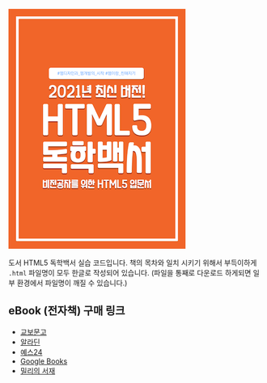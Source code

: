 ![](./images/cover.png)

도서 HTML5 독학백서 실습 코드입니다. 책의 목차와 일치 시키기 위해서 부득이하게 `.html` 파일명이 모두 한글로 작성되어 있습니다. (파일을 통째로 다운로드 하게되면 일부 환경에서 파일명이 깨질 수 있습니다.)

## eBook (전자책) 구매 링크

-   [교보문고](http://digital.kyobobook.co.kr/digital/ebook/ebookDetail.ink?selectedLargeCategory=001&barcode=480D210130780&orderClick=LAG&Kc=)
-   [알라딘](https://www.aladin.co.kr/shop/wproduct.aspx?ItemId=262566322)
-   [예스24](http://www.yes24.com/Product/Goods/97163441?OzSrank=1)
-   [Google Books](https://play.google.com/store/books/details/%ED%95%B4%EB%8B%AC%EB%B3%84_HTML5_%EB%8F%85%ED%95%99%EB%B0%B1%EC%84%9C?id=gxcXEAAAQBAJ&hl=ko&gl=kr)
-   [밀리의 서재](https://www.millie.co.kr/v3/bookDetail/179491664?nav_hidden=y)
